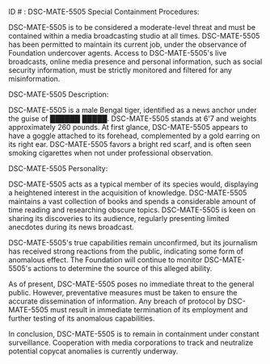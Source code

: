 ID # : DSC-MATE-5505
Special Containment Procedures:

DSC-MATE-5505 is to be considered a moderate-level threat and must be contained within a media broadcasting studio at all times. DSC-MATE-5505 has been permitted to maintain its current job, under the observance of Foundation undercover agents. Access to DSC-MATE-5505's live broadcasts, online media presence and personal information, such as social security information, must be strictly monitored and filtered for any misinformation.

DSC-MATE-5505 Description:

DSC-MATE-5505 is a male Bengal tiger, identified as a news anchor under the guise of ██████ █████. DSC-MATE-5505 stands at 6'7 and weights approximately 260 pounds. At first glance, DSC-MATE-5505 appears to have a goggle attached to its forehead, complemented by a gold earring on its right ear. DSC-MATE-5505 favors a bright red scarf, and is often seen smoking cigarettes when not under professional observation.

DSC-MATE-5505 Personality:

DSC-MATE-5505 acts as a typical member of its species would, displaying a heightened interest in the acquisition of knowledge. DSC-MATE-5505 maintains a vast collection of books and spends a considerable amount of time reading and researching obscure topics. DSC-MATE-5505 is keen on sharing its discoveries to its audience, regularly presenting limited anecdotes during its news broadcast.

DSC-MATE-5505's true capabilities remain unconfirmed, but its journalism has received strong reactions from the public, indicating some form of anomalous effect. The Foundation will continue to monitor DSC-MATE-5505's actions to determine the source of this alleged ability.

As of present, DSC-MATE-5505 poses no immediate threat to the general public. However, preventative measures must be taken to ensure the accurate dissemination of information. Any breach of protocol by DSC-MATE-5505 must result in immediate termination of its employment and further testing of its anomalous capabilities.

In conclusion, DSC-MATE-5505 is to remain in containment under constant surveillance. Cooperation with media corporations to track and neutralize potential copycat anomalies is currently underway.